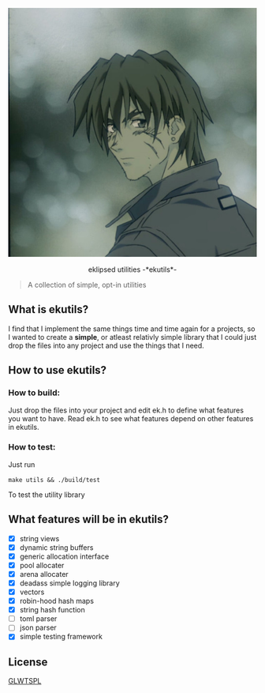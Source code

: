 ![eklipsed](/eklipsed.jpg)
<p align="center">eklipsed utilities -*ekutils*-</p>

> A collection of simple, opt-in utilities

## What is ekutils?
I find that I implement the same things time and time again for a projects, so
I wanted to create a **simple**, or atleast relativly simple library that I
could just drop the files into any project and use the things that I need.

## How to use ekutils?
### How to build:
Just drop the files into your project and edit ek.h to define what features
you want to have. Read ek.h to see what features depend on other features in
ekutils.

### How to test:
Just run
```
make utils && ./build/test
```
To test the utility library

## What features will be in ekutils?
- [x] string views
- [x] dynamic string buffers
- [x] generic allocation interface
- [x] pool allocater
- [x] arena allocater
- [x] deadass simple logging library
- [x] vectors
- [x] robin-hood hash maps
- [x] string hash function
- [ ] toml parser
- [ ] json parser
- [x] simple testing framework

## License
[GLWTSPL](/LICENSE)


